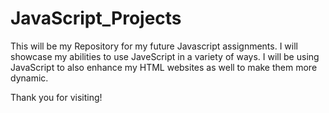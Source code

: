 # JavaScript_Projects

This will be my Repository for my future Javascript assignments. I will showcase my abilities to use
JaveScript in a variety of ways. I will be using JavaScript to also enhance my HTML websites as well to 
make them more dynamic.

Thank you for visiting!

